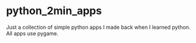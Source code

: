 # python_2min_apps
Just a collection of simple python apps I made back when I learned python. All apps use pygame.

